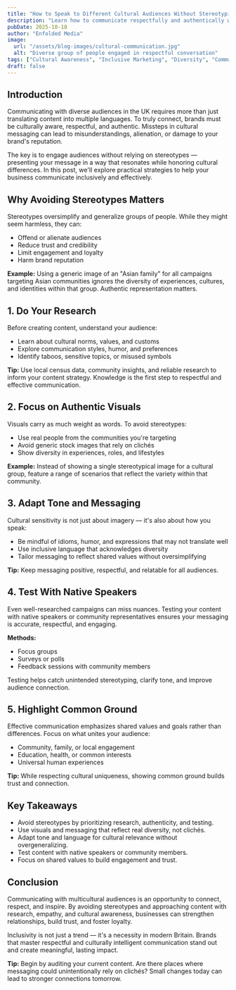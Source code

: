 ```yaml
---
title: "How to Speak to Different Cultural Audiences Without Stereotyping"
description: "Learn how to communicate respectfully and authentically with diverse audiences while avoiding harmful stereotypes and building genuine cultural connections."
pubDate: 2025-10-18
author: "Enfolded Media"
image:
  url: "/assets/blog-images/cultural-communication.jpg"
  alt: "Diverse group of people engaged in respectful conversation"
tags: ["Cultural Awareness", "Inclusive Marketing", "Diversity", "Communication"]
draft: false
---
```


## Introduction

Communicating with diverse audiences in the UK requires more than just translating content into multiple languages. To truly connect, brands must be culturally aware, respectful, and authentic. Missteps in cultural messaging can lead to misunderstandings, alienation, or damage to your brand's reputation.

The key is to engage audiences without relying on stereotypes — presenting your message in a way that resonates while honoring cultural differences. In this post, we'll explore practical strategies to help your business communicate inclusively and effectively.

## Why Avoiding Stereotypes Matters

Stereotypes oversimplify and generalize groups of people. While they might seem harmless, they can:

- Offend or alienate audiences
- Reduce trust and credibility
- Limit engagement and loyalty
- Harm brand reputation

**Example:**
Using a generic image of an "Asian family" for all campaigns targeting Asian communities ignores the diversity of experiences, cultures, and identities within that group. Authentic representation matters.

## 1. Do Your Research

Before creating content, understand your audience:

- Learn about cultural norms, values, and customs
- Explore communication styles, humor, and preferences
- Identify taboos, sensitive topics, or misused symbols

**Tip:** Use local census data, community insights, and reliable research to inform your content strategy. Knowledge is the first step to respectful and effective communication.

## 2. Focus on Authentic Visuals

Visuals carry as much weight as words. To avoid stereotypes:

- Use real people from the communities you're targeting
- Avoid generic stock images that rely on clichés
- Show diversity in experiences, roles, and lifestyles

**Example:**
Instead of showing a single stereotypical image for a cultural group, feature a range of scenarios that reflect the variety within that community.

## 3. Adapt Tone and Messaging

Cultural sensitivity is not just about imagery — it's also about how you speak:

- Be mindful of idioms, humor, and expressions that may not translate well
- Use inclusive language that acknowledges diversity
- Tailor messaging to reflect shared values without oversimplifying

**Tip:** Keep messaging positive, respectful, and relatable for all audiences.

## 4. Test With Native Speakers

Even well-researched campaigns can miss nuances. Testing your content with native speakers or community representatives ensures your messaging is accurate, respectful, and engaging.

**Methods:**

- Focus groups
- Surveys or polls
- Feedback sessions with community members

Testing helps catch unintended stereotyping, clarify tone, and improve audience connection.

## 5. Highlight Common Ground

Effective communication emphasizes shared values and goals rather than differences. Focus on what unites your audience:

- Community, family, or local engagement
- Education, health, or common interests
- Universal human experiences

**Tip:** While respecting cultural uniqueness, showing common ground builds trust and connection.

## Key Takeaways

- Avoid stereotypes by prioritizing research, authenticity, and testing.
- Use visuals and messaging that reflect real diversity, not clichés.
- Adapt tone and language for cultural relevance without overgeneralizing.
- Test content with native speakers or community members.
- Focus on shared values to build engagement and trust.

## Conclusion

Communicating with multicultural audiences is an opportunity to connect, respect, and inspire. By avoiding stereotypes and approaching content with research, empathy, and cultural awareness, businesses can strengthen relationships, build trust, and foster loyalty.

Inclusivity is not just a trend — it's a necessity in modern Britain. Brands that master respectful and culturally intelligent communication stand out and create meaningful, lasting impact.

**Tip:** Begin by auditing your current content. Are there places where messaging could unintentionally rely on clichés? Small changes today can lead to stronger connections tomorrow.
